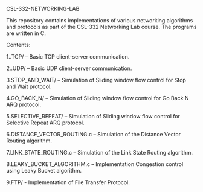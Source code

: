 CSL-332-NETWORKING-LAB

This repository contains implementations of various networking algorithms and protocols as part of the CSL-332 Networking Lab course. The programs are written in C.

Contents:

1..TCP/ – Basic TCP client-server communication.

2..UDP/ – Basic UDP client-server communication.

3.STOP_AND_WAIT/ – Simulation of Sliding window flow control for Stop and Wait protocol.

4.GO_BACK_N/ – Simulation of Sliding window flow control for Go Back N ARQ protocol.

5.SELECTIVE_REPEAT/ – Simulation of Sliding window flow control for Selective Repeat ARQ protocol.

6.DISTANCE_VECTOR_ROUTING.c – Simulation of the Distance Vector Routing algorithm.

7.LINK_STATE_ROUTING.c – Simulation of the Link State Routing algorithm.

8.LEAKY_BUCKET_ALGORITHM.c – Implementation Congestion control using Leaky Bucket algorithm.

9.FTP/ - Implementation of File Transfer Protocol.





